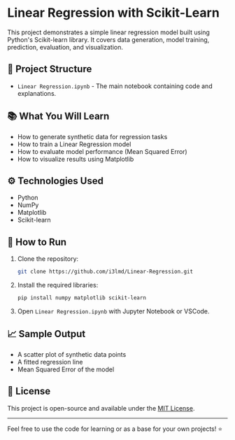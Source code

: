 # Linear Regression with Scikit-Learn

This project demonstrates a simple linear regression model built using Python's Scikit-learn library. It covers data generation, model training, prediction, evaluation, and visualization.

## 📂 Project Structure
- `Linear Regression.ipynb` - The main notebook containing code and explanations.

## 📚 What You Will Learn
- How to generate synthetic data for regression tasks
- How to train a Linear Regression model
- How to evaluate model performance (Mean Squared Error)
- How to visualize results using Matplotlib

## ⚙️ Technologies Used
- Python
- NumPy
- Matplotlib
- Scikit-learn

## 🚀 How to Run
1. Clone the repository:
    ```bash
    git clone https://github.com/i3lmd/Linear-Regression.git
    ```
2. Install the required libraries:
    ```bash
    pip install numpy matplotlib scikit-learn
    ```
3. Open `Linear Regression.ipynb` with Jupyter Notebook or VSCode.

## 📈 Sample Output
- A scatter plot of synthetic data points
- A fitted regression line
- Mean Squared Error of the model

## 📄 License
This project is open-source and available under the [MIT License](LICENSE).

---

Feel free to use the code for learning or as a base for your own projects! ⭐
